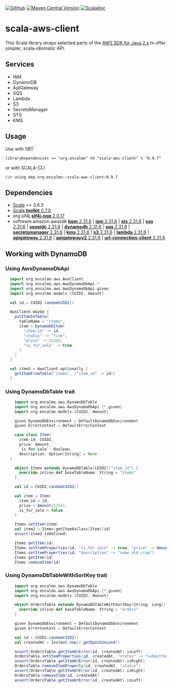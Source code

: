 <a href="https://github.com/encalmo/scala-aws-client">![GitHub](https://img.shields.io/badge/github-%23121011.svg?style=for-the-badge&logo=github&logoColor=white)</a> <a href="https://central.sonatype.com/artifact/org.encalmo/scala-aws-client_3" target="_blank">![Maven Central Version](https://img.shields.io/maven-central/v/org.encalmo/scala-aws-client_3?style=for-the-badge)</a> <a href="https://encalmo.github.io/scala-aws-client/scaladoc/org/encalmo/aws.html" target="_blank"><img alt="Scaladoc" src="https://img.shields.io/badge/docs-scaladoc-red?style=for-the-badge"></a>

# scala-aws-client

This Scala library wraps selected parts of the [AWS SDK for Java 2.x](https://docs.aws.amazon.com/sdk-for-java/latest/developer-guide/home.html) to offer simpler, scala-idiomatic API.

## Services

- IAM
- DynamoDB
- ApiGateway
- SQS
- Lambda
- S3
- SecretsManager
- STS
- KMS

## Usage

Use with SBT

    libraryDependencies += "org.encalmo" %% "scala-aws-client" % "0.9.7"

or with SCALA-CLI

    //> using dep org.encalmo::scala-aws-client:0.9.7

## Dependencies

   - [Scala](https://www.scala-lang.org) >= 3.6.3
   - [Scala **toolkit** 0.7.0](https://github.com/scala/toolkit)
   - org.slf4j [**slf4j-nop** 2.0.17](https://central.sonatype.com/artifact/org.slf4j/slf4j-nop)
   - software.amazon.awssdk [**bom** 2.31.6](https://central.sonatype.com/artifact/software.amazon.awssdk/bom) | [**iam** 2.31.6](https://central.sonatype.com/artifact/software.amazon.awssdk/iam) | [**sts** 2.31.6](https://central.sonatype.com/artifact/software.amazon.awssdk/sts) | [**sso** 2.31.6](https://central.sonatype.com/artifact/software.amazon.awssdk/sso) | [**ssooidc** 2.31.6](https://central.sonatype.com/artifact/software.amazon.awssdk/ssooidc) | [**dynamodb** 2.31.6](https://central.sonatype.com/artifact/software.amazon.awssdk/dynamodb) | [**sqs** 2.31.6](https://central.sonatype.com/artifact/software.amazon.awssdk/sqs) | [**secretsmanager** 2.31.6](https://central.sonatype.com/artifact/software.amazon.awssdk/secretsmanager) | [**kms** 2.31.6](https://central.sonatype.com/artifact/software.amazon.awssdk/kms) | [**s3** 2.31.6](https://central.sonatype.com/artifact/software.amazon.awssdk/s3) | [**lambda** 2.31.6](https://central.sonatype.com/artifact/software.amazon.awssdk/lambda) | [**apigateway** 2.31.6](https://central.sonatype.com/artifact/software.amazon.awssdk/apigateway) | [**apigatewayv2** 2.31.6](https://central.sonatype.com/artifact/software.amazon.awssdk/apigatewayv2) | [**url-connection-client** 2.31.6](https://central.sonatype.com/artifact/software.amazon.awssdk/url-connection-client)

## Working with DynamoDB

### Using AwsDynamoDbApi

```scala
  import org.encalmo.aws.AwsClient
  import org.encalmo.aws.AwsDynamoDbApi.*
  import org.encalmo.aws.AwsDynamoDbApi.given
  import org.encalmo.models.{CUID2, Amount}

  val id = CUID2.randomCUID2()

  AwsClient.maybe {
    putItemInTable(
      tableName = "items",
      item = DynamoDbItem(
        "item_id" -> id,
        "status" -> "fine",
        "price" -> 12345,
        "is_for_sale" -> true
      )
    )
  }

  val item3 = AwsClient.optionally {
    getItemFromTable("items", ("item_id" -> id))
  }
```

### Using DynamoDbTable trait

```scala
    import org.encalmo.aws.DynamoDbTable
    import org.encalmo.aws.AwsDynamoDbApi.{*,given}
    import org.encalmo.models.{CUID2, Amount}

    given DynamoDbEnvironment = DefaultDynamoDbEnvironment
    given ErrorContext = DefaultErrorContext

    case class Item(
      item_id: CUID2,
      price: Amount,
      `is-for-sale`: Boolean,
      description: Option[String] = None
  )

    object Items extends DynamoDbTable[CUID2]("item_id") {
      override inline def baseTableName: String = "items"
    }

    val id = CUID2.randomCUID2()

    val item = Item(
      item_id = id,
      price = Amount(1234),
      is_for_sale = false
    )

    Items.setItem(item)
    val item2 = Items.getItemAsClass[Item](id)
    assert(item2.isDefined)

    Items.getItem(id)
    Items.setItemProperties(id, "is_for_sale" -> true, "price" -> Amount(1234))
    Items.setItemProperties(id, "description" -> "some old crap")
    Items.getItem(id)
    Items.removeItem(id)
```

### Using DynamoDbTableWithSortKey trait

```scala
    import org.encalmo.aws.DynamoDbTable
    import org.encalmo.aws.AwsDynamoDbApi.{*,given}
    import org.encalmo.models.{CUID2, Amount}

    object OrdersTable extends DynamoDbTableWithSortKey[String, Long]("order_id", "createdAt") {
      override inline def baseTableName: String = "orders"
    }

    given DynamoDbEnvironment = DefaultDynamoDbEnvironment
    given ErrorContext = DefaultErrorContext

    val id = CUID2.randomCUID2()
    val createdAt = Instant.now().getEpochSecond()

    assert(OrdersTable.getItemOrError(id, createdAt).isLeft)
    OrdersTable.setItemProperties(id, createdAt, "status" -> "submitted")
    assert(OrdersTable.getItemOrError(id, createdAt).isRight)
    OrdersTable.removeItemProperty(id, createdAt, "status")
    assert(OrdersTable.getItemOrError(id, createdAt).isRight)
    OrdersTable.removeItem(id, createdAt)
    assert(OrdersTable.getItemOrError(id, createdAt).isLeft)
```
